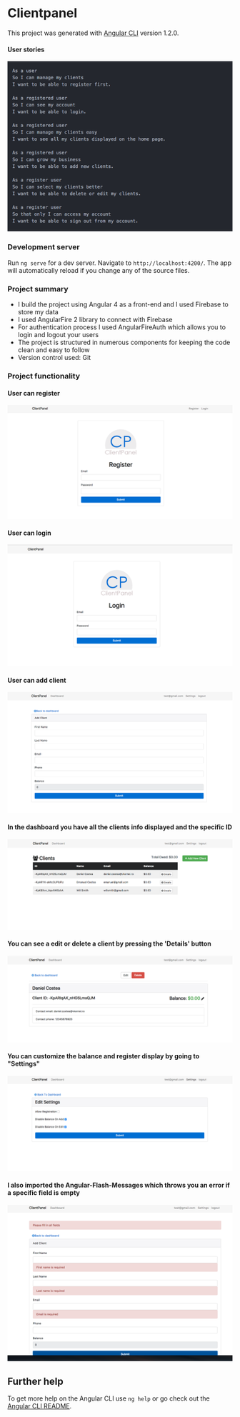 # Clientpanel

This project was generated with [Angular CLI](https://github.com/angular/angular-cli) version 1.2.0.

#### User stories

![user-stories](images/user-stories.png)

### Development server

Run `ng serve` for a dev server. Navigate to `http://localhost:4200/`. The app will automatically reload if you change any of the source files.

### Project summary
* I build the project using Angular 4 as a front-end and I used
Firebase to store my data
* I used AngularFire 2 library to connect with Firebase
* For authentication process I used AngularFireAuth which allows you to login and logout your users
* The project is structured in numerous components for keeping the code clean and easy to follow
* Version control used: Git

### Project functionality

#### User can register

  ![registerpanel](images/register-panel.png)

#### User can login

![login](images/login-panel.png)

#### User can add client

![add-client](images/add-client-panel.png)

#### In the dashboard you have all the clients info displayed and the specific ID

![clients](images/all-clients.png)

#### You can see a edit or delete a client by pressing the 'Details' button

![client-edit](images/edit-the-clients.png)

#### You can customize the balance and register display by going to "Settings"

![settings](images/settings-panel.png)

#### I also imported the Angular-Flash-Messages which throws you an error if a specific field is empty

![errors](images/errors-e.png)



## Further help

To get more help on the Angular CLI use `ng help` or go check out the [Angular CLI README](https://github.com/angular/angular-cli/blob/master/README.md).
